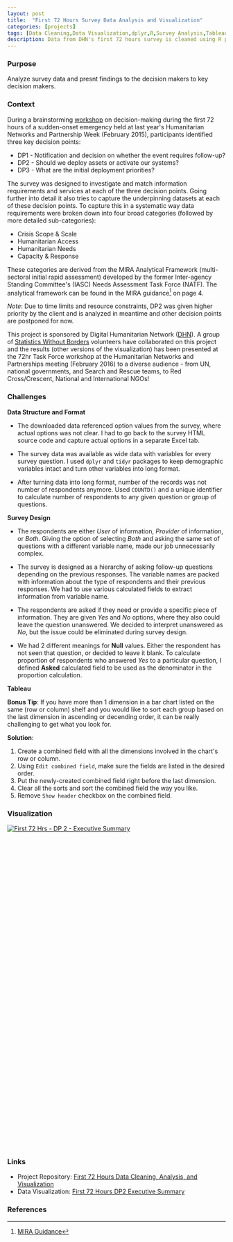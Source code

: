 ```yaml
---
layout: post
title:  "First 72 Hours Survey Data Analysis and Visualization"
categories: [projects]
tags: [Data Cleaning,Data Visualization,dplyr,R,Survey Analysis,Tableau,tidyr]
description: Data from DHN's first 72 hours survey is cleaned using R packages dplyr and tidyr and visualized using Tableau.
---
```

### Purpose

Analyze survey data and presnt findings to the decision makers to key decision makers.

### Context

During a brainstorming [workshop](http://hnpw.org/?session=ftf-information-analysis-in-the-first-72-hours-i) on decision-making during the first 72 hours of a sudden-onset emergency held at last year's Humanitarian Networks and Partnership Week (February 2015), participants identified three key decision points:

*   DP1 - Notification and decision on whether the event requires follow-up? 
*   DP2 - Should we deploy assets or activate our systems? 
*   DP3 - What are the initial deployment priorities? 

The survey was designed to investigate and match information requirements and services at each of the three decision points. Going further into detail it also tries to capture the underpinning datasets at each of these decision points. To capture this in a systematic way data requirements were broken down into four broad categories (followed by more detailed sub-categories): 

* Crisis Scope & Scale
* Humanitarian Access
* Humanitarian Needs
* Capacity & Response

These categories are derived from the MIRA Analytical Framework  (multi-sectoral initial rapid assessment) developed by the former Inter-agency Standing Committee's (IASC) Needs Assessment Task Force (NATF). The analytical framework can be found in the MIRA guidance[^1] on page 4. 

*Note*: Due to time limits and resource constraints, DP2 was given higher priority by the client and is analyzed in meantime and other decision points are postponed for now.

This project is sponsored by Digital Humanitarian Network ([DHN](http://digitalhumanitarians.com/)). A group of [Statistics Without Borders](http://community.amstat.org/statisticswithoutborders/home) volunteers have collaborated on this project and the results (other versions of the visualization) has been presented at the 72hr Task Force workshop at the Humanitarian Networks and Partnerships meeting (February 2016) to a diverse audience - from UN, national governments, and Search and Rescue teams, to Red Cross/Crescent, National and International NGOs!

### Challenges

**Data Structure and Format**

* The downloaded data referenced option values from the survey, where actual options was not clear. I had to go back to the survey HTML source code and capture actual options in a separate Excel tab.

* The survey data was available as wide data with variables for every survey question. I used `dplyr` and `tidyr` packages to keep demographic variables intact and turn other variables into long format.

* After turning data into long format, number of the records was not number of respondents anymore. Used `COUNTD()` and a unique identifier to calculate number of respondents to any given question or group of questions.

**Survey Design**

* The respondents are either *User* of information, *Provider* of information, or *Both*. Giving the option of selecting *Both* and asking the same set of questions with a different variable name, made our job unnecessarily complex.

* The survey is designed as a hierarchy of asking follow-up questions depending on the previous responses. The variable names are packed with information about the type of respondents and their previous responses. We had to use various calculated fields to extract information from variable name.

* The respondents are asked if they need or provide a specific piece of information. They are given *Yes* and *No* options, where they also could leave the question unanswered. We decided to interpret unanswered as *No*, but the issue could be eliminated during survey design.

* We had 2 different meanings for **Null** values. Either the respondent has not seen that question, or decided to leave it blank. To calculate proportion of respondents who answered *Yes* to a particular question, I defined **Asked** calculated field to be used as the denominator in the proportion calculation.

**Tableau**

**Bonus Tip**: If you have more than 1 dimension in a bar chart listed on the same (row or column) shelf and you would like to sort each group based on the last dimension in ascending or decending order, it can be really challenging to get what you look for.

**Solution**:

1. Create a combined field with all the dimensions involved in the chart's row or column.
2. Using `Edit combined field`, make sure the fields are listed in the desired order.
3. Put the newly-created combined field right before the last dimension.
4. Clear all the sorts and sort the combined field the way you like.
5. Remove `Show header` checkbox on the combined field.

### Visualization

<script type='text/javascript' src='http://public.tableau.com/javascripts/api/viz_v1.js'></script>
<div class='tableauPlaceholder' style='width: 982px; height: 742px;'><noscript><a href='#'><img alt='First 72 Hrs - DP 2 - Executive Summary ' src='http:&#47;&#47;public.tableau.com&#47;static&#47;images&#47;Fi&#47;First72Hr-DP2&#47;DP2ExecutiveSummary&#47;1_rss.png' style='border: none' /></a></noscript><object class='tableauViz' width='982' height='742' style='display:none;'><param name='host_url' value='http%3A%2F%2Fpublic.tableau.com%2F' /> <param name='site_root' value='' /><param name='name' value='First72Hr-DP2&#47;DP2ExecutiveSummary' /><param name='tabs' value='no' /><param name='toolbar' value='yes' /><param name='static_image' value='http:&#47;&#47;public.tableau.com&#47;static&#47;images&#47;Fi&#47;First72Hr-DP2&#47;DP2ExecutiveSummary&#47;1.png' /> <param name='animate_transition' value='yes' /><param name='display_static_image' value='yes' /><param name='display_spinner' value='yes' /><param name='display_overlay' value='yes' /><param name='display_count' value='yes' /><param name='showTabs' value='y' /></object></div>   


### Links

* Project Repository: [First 72 Hours Data Cleaning, Analysis, and Visualization](https://github.com/pbahr/first72hrs)
* Data Visualization: [First 72 Hours DP2 Executive Summary](http://public.tableau.com/profile/pbahreyni#!/vizhome/First72Hr-DP2/DP2ExecutiveSummary)

### References

[^1]: [MIRA Guidance](https://www.humanitarianresponse.info/en/programme-cycle/space/document/multi-sector-initial-rapid-assessment-guidance-revision-july-2015)
